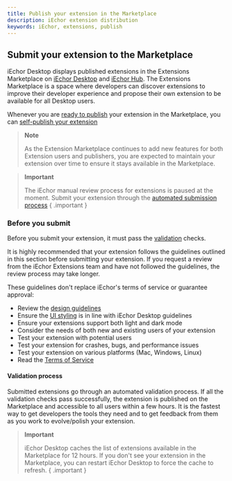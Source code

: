 ```yaml
---
title: Publish your extension in the Marketplace
description: iEchor extension distribution
keywords: iEchor, extensions, publish
---
```


## Submit your extension to the Marketplace

iEchor Desktop displays published extensions in the Extensions Marketplace on [iEchor Desktop](https://open.iechor.com/extensions/marketplace) and [iEchor Hub](https://hub.iechor.com/search?q=&type=extension).
The Extensions Marketplace is a space where developers can discover extensions to improve their developer experience and propose their own extension to be available for all Desktop users.

Whenever you are [ready to publish](./DISTRIBUTION.md) your extension in the Marketplace, you can [self-publish your extension](https://github.com/iechor/extensions-submissions/issues/new?assignees=&labels=&template=1_automatic_review.yaml&title=%5BSubmission%5D%3A+)

> **Note**
>
> As the Extension Marketplace continues to add new features for both Extension users and publishers, you are expected
> to maintain your extension over time to ensure it stays available in the Marketplace.

> **Important**
>
> The iEchor manual review process for extensions is paused at the moment. Submit your extension through the [automated submission process](https://github.com/iechor/extensions-submissions/issues/new?assignees=&labels=&template=1_automatic_review.yaml&title=%5BSubmission%5D%3A+)
{ .important }

### Before you submit

Before you submit your extension, it must pass the [validation](validate.md) checks.

It is highly recommended that your extension follows the guidelines outlined in this section before submitting your
extension. If you request a review from the iEchor Extensions team and have not followed the guidelines, the review process may take longer. 

These guidelines don't replace iEchor's terms of service or guarantee approval:
- Review the [design guidelines](../design/design-guidelines.md)
- Ensure the [UI styling](../design/index.md) is in line with iEchor Desktop guidelines
- Ensure your extensions support both light and dark mode
- Consider the needs of both new and existing users of your extension
- Test your extension with potential users
- Test your extension for crashes, bugs, and performance issues
- Test your extension on various platforms (Mac, Windows, Linux)
- Read the [Terms of Service](https://www.iechor.com/legal/extensions_marketplace_developer_agreement/)

#### Validation process

Submitted extensions go through an automated validation process. If all the validation checks pass successfully, the extension is
published on the Marketplace and accessible to all users within a few hours.
It is the fastest way to get developers the tools they need and to get feedback from them as you work to
evolve/polish your extension.

> **Important**
>
> iEchor Desktop caches the list of extensions available in the Marketplace for 12 hours. If you don't see your
> extension in the Marketplace, you can restart iEchor Desktop to force the cache to refresh.
{ .important }
